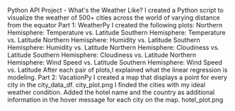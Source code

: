 Python API Project - What's the Weather Like?
I created a Python script to visualize the weather of 500+ cities across the world of varying distance from the equator
Part 1: WeatherPy
I created  the following plots:
Northern Hemisphere: Temperature vs. Latitude
Southern Hemisphere: Temperature vs. Latitude
Northern Hemisphere: Humidity vs. Latitude
Southern Hemisphere: Humidity vs. Latitude
Northern Hemisphere: Cloudiness vs. Latitude
Southern Hemisphere: Cloudiness vs. Latitude
Northern Hemisphere: Wind Speed vs. Latitude
Southern Hemisphere: Wind Speed vs. Latitude
After each pair of plots,I explained what the linear regression is modeling. 
Part 2: VacationPy
I created a map that displays a point for every city in the city_data_df.
city_plot.png
I finded the cities with my  ideal weather condition. 
Added the hotel name and the country as additional information in the hover message for each city on the map.
hotel_plot.png
